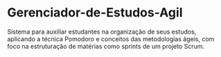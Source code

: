 # Gerenciador-de-Estudos-Agil
Sistema para auxiliar estudantes na organização de seus estudos, aplicando a técnica Pomodoro e conceitos das metodologias ágeis, com foco na estruturação de matérias como sprints de um projeto Scrum.
